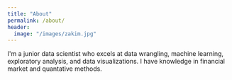 ```yaml
---
title: "About"
permalink: /about/
header:
  image: "/images/zakim.jpg"
---
```


I'm a junior data scientist who excels at data wrangling, machine learning, exploratory analysis, and data visualizations.
I have knowledge in financial market and quantative methods.
